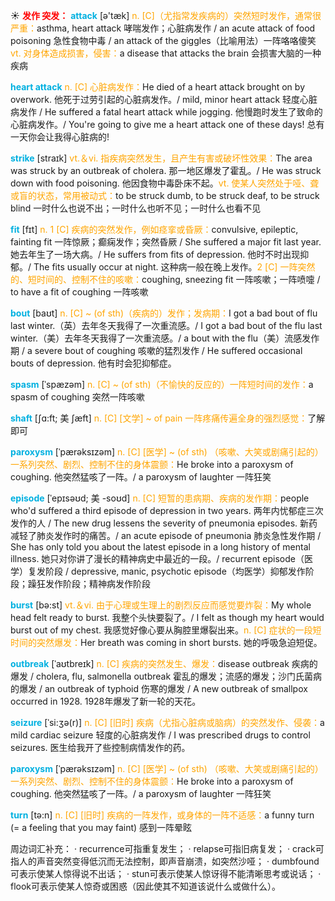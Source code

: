☀ <font color="red">**发作 突发：**</font>
<font color="sky blue">**attack**</font> [ə'tæk] 
<font color="orange">n. [C]（尤指常发疾病的）突然短时发作，通常很严重：</font>asthma, heart attack 哮喘发作；心脏病发作 / an acute attack of food poisoning 急性食物中毒 / an attack of the giggles（比喻用法）一阵咯咯傻笑 <font color="orange">vt. 对身体造成损害，侵害：</font>a disease that attacks the brain 会损害大脑的一种疾病
           
<font color="sky blue">**heart attack**</font>
<font color="orange">n. [C] 心脏病发作：</font>He died of a heart attack brought on by overwork. 他死于过劳引起的心脏病发作。/ mild, minor heart attack 轻度心脏病发作 / He suffered a fatal heart attack while jogging. 他慢跑时发生了致命的心脏病发作。/ You're going to give me a heart attack one of these days! 总有一天你会让我得心脏病的!

<font color="sky blue">**strike**</font> [straɪk] 
<font color="orange">vt.＆vi. 指疾病突然发生，且产生有害或破坏性效果：</font>The area was struck by an outbreak of cholera. 那一地区爆发了霍乱。/ He was struck down with food poisoning. 他因食物中毒卧床不起。<font color="orange">vt. 使某人突然处于哑、聋或盲的状态，常用被动式：</font>to be struck dumb, to be struck deaf, to be struck blind 一时什么也说不出；一时什么也听不见；一时什么也看不见

<font color="sky blue">**fit**</font> [fɪt] 
<font color="orange">n. 1 [C] 疾病的突然发作，例如痉挛或昏厥：</font>convulsive, epileptic, fainting fit 一阵惊厥；癫痫发作；突然昏厥 / She suffered a major fit last year. 她去年生了一场大病。/ He suffers from fits of depression. 他时不时出现抑郁。/ The fits usually occur at night. 这种病一般在晚上发作。<font color="orange">2 [C] 一阵突然的、短时间的、控制不住的咳嗽：</font>coughing, sneezing fit 一阵咳嗽；一阵喷嚏 / to have a fit of coughing 一阵咳嗽
           
<font color="sky blue">**bout**</font> [baʊt]
<font color="orange">n. [C] ~ (of sth)（疾病的）发作；发病期：</font>I got a bad bout of flu last winter.（英）去年冬天我得了一次重流感。/ I got a bad bout of the flu last winter.（美）去年冬天我得了一次重流感。/ a bout with the flu（美）流感发作期 / a severe bout of coughing 咳嗽的猛烈发作 / He suffered occasional bouts of depression. 他有时会犯抑郁症。
 
<font color="sky blue">**spasm**</font> [ˈspæzəm]
<font color="orange">n. [C] ~ (of sth)（不愉快的反应的）一阵短时间的发作：</font>a spasm of coughing 突然一阵咳嗽                
           
<font color="sky blue">**shaft**</font> [ʃɑ:ft; 美 ʃæft]
<font color="orange">n. [C] [文学] ~ of pain 一阵疼痛传遍全身的强烈感觉：</font>了解即可

<font color="sky blue">**paroxysm**</font> [ˈpærəksɪzəm]
<font color="orange">n. [C] [医学] ~ (of sth) （咳嗽、大笑或剧痛引起的）一系列突然、剧烈、控制不住的身体震颤：</font>He broke into a paroxysm of coughing. 他突然猛咳了一阵。/ a paroxysm of laughter 一阵狂笑      

<font color="sky blue">**episode**</font> [ˈepɪsəʊd; 美 -soʊd]
<font color="orange">n. [C] 短暂的患病期、疾病的发作期：</font>people who'd suffered a third episode of depression in two years. 两年内忧郁症三次发作的人 / The new drug lessens the severity of pneumonia episodes. 新药减轻了肺炎发作时的痛苦。/ an acute episode of pneumonia 肺炎急性发作期 / She has only told you about the latest episode in a long history of mental illness. 她只对你讲了漫长的精神病史中最近的一段。/ recurrent episode（医学）复发阶段 / depressive, manic, psychotic episode（均医学）抑郁发作阶段；躁狂发作阶段；精神病发作阶段

<font color="sky blue">**burst**</font> [bə:st] 
<font color="orange">vt.＆vi. 由于心理或生理上的剧烈反应而感觉要炸裂：</font>My whole head felt ready to burst. 我整个头快要裂了。/ I felt as though my heart would burst out of my chest. 我感觉好像心要从胸腔里爆裂出来。<font color="orange">n. [C] 症状的一段短时间的突然爆发：</font>Her breath was coming in short bursts. 她的呼吸急迫短促。 
                    
<font color="sky blue">**outbreak**</font> [ˈaʊtbreɪk]
<font color="orange">n. [C] 疾病的突然发生、爆发：</font>disease outbreak 疾病的爆发 / cholera, flu, salmonella outbreak 霍乱的爆发；流感的爆发；沙门氏菌病的爆发 / an outbreak of typhoid 伤寒的爆发 / A new outbreak of smallpox occurred in 1928. 1928年爆发了新一轮的天花。

<font color="sky blue">**seizure**</font> [ˈsi:ʒə(r)]
<font color="orange">n. [C] [旧时] 疾病（尤指心脏病或脑病）的突然发作、侵袭：</font>a mild cardiac seizure 轻度的心脏病发作 / I was prescribed drugs to control seizures. 医生给我开了些控制病情发作的药。
            
<font color="sky blue">**paroxysm**</font> [ˈpærəksɪzəm]
<font color="orange">n. [C] [医学] ~ (of sth) （咳嗽、大笑或剧痛引起的）一系列突然、剧烈、控制不住的身体震颤：</font>He broke into a paroxysm of coughing. 他突然猛咳了一阵。/ a paroxysm of laughter 一阵狂笑

<font color="sky blue">**turn**</font> [tə:n] 
<font color="orange">n. [C] [旧时] 疾病的一阵发作，或身体的一阵不适感：</font>a funny turn (= a feeling that you may faint) 感到一阵晕眩

周边词汇补充：
· recurrence可指重复发生；
· relapse可指旧病复发；
· crack可指人的声音突然变得低沉而无法控制，即声音崩溃，如突然沙哑；
· dumbfound可表示使某人惊得说不出话；
· stun可表示使某人惊讶得不能清晰思考或说话；
· flook可表示使某人惊奇或困惑（因此使其不知道该说什么或做什么）。
